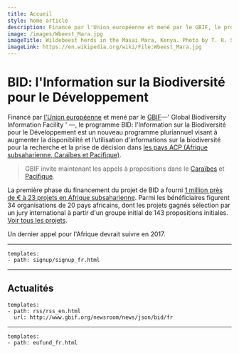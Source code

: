 ```yaml
---
title: Accueil
style: home article
description: Financé par l'Union européenne et mené par le GBIF, le programme BID: l'Information sur la Biodiversité pour le Développement est un nouveau programme pluriannuel visant à augmenter la disponibilité et l’utilisation d'informations sur la biodiversité pour la recherche et la prise de décision dans les pays 'ACP' : Afrique subsaharienne, Caraïbes et Pacifique.
image: /images/Wbeest_Mara.jpg
imageTitle: Wildebeest herds in the Masai Mara, Kenya. Photo by T. R. Shankar Raman. CC BY 3.0.
imageLink: https://en.wikipedia.org/wiki/File:Wbeest_Mara.jpg
---
```

BID: l'Information sur la Biodiversité pour le Développement
===================

Financé par [l'Union européenne](http://europa.eu) et mené par le [GBIF](http://gbif.org)—' Global Biodiversity Information Facility ' —, le programme BID: l'Information sur la Biodiversité pour le Développement est un nouveau programme pluriannuel visant à augmenter la disponibilité et l’utilisation d'informations sur la biodiversité pour la recherche et la prise de décision dans [les pays ACP (Afrique subsaharienne, Caraïbes et Pacifique)](http://www.acp.int/content/secretariat-acp).

> GBIF invite maintenant les appels à propositions dans le [Caraïbes](calls/caribbean-2016/introduction) et [Pacifique](calls/pacific-2016/introduction).

La première phase du financement du projet de BID a fourni [1 million près de € à 23 projets en Afrique subsaharienne](http://www.gbif.org/newsroom/news/first-bid-grants-for-africa). Parmi les bénéficiaires figurent 34 organisations de 20 pays africains, dont les projets gagnés sélection par un jury international à partir d'un groupe initial de 143 propositions initiales. [Voir tous les projets](http://www.gbif.org/programme/bid/all-projects).

Un dernier appel pour l'Afrique devrait suivre en 2017.

-----------------

```styledYaml
templates:
- path: signup/signup_fr.html
```

-----------------

Actualités
-------------------

```styledYaml
templates:
- path: rss/rss_en.html
  url: http://www.gbif.org/newsroom/news/json/bid/fr
```

-------


```styledYaml
templates:
- path: eufund_fr.html
```
